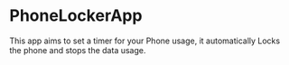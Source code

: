 # PhoneLockerApp
This app aims to set a timer for your Phone usage, it automatically Locks the phone and stops the data usage.
